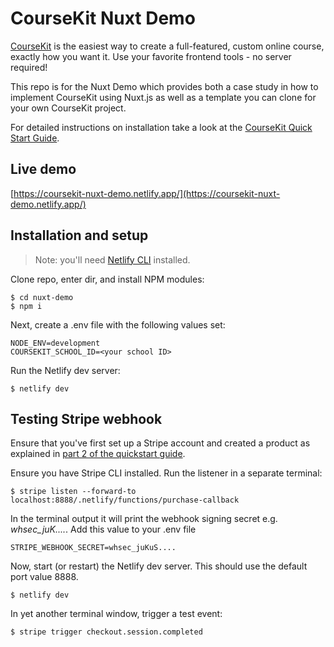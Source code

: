 # CourseKit Nuxt Demo

[CourseKit](https://coursekit.dev) is the easiest way to create a full-featured, custom online course, exactly how you want it. Use your favorite frontend tools - no server required!

This repo is for the Nuxt Demo which provides both a case study in how to implement CourseKit using Nuxt.js as well as a template you can clone for your own CourseKit project.

For detailed instructions on installation take a look at the [CourseKit Quick Start Guide](https://github.com/course-kit/guides/blob/master/quick-start.md).

## Live demo

[https://coursekit-nuxt-demo.netlify.app/](https://coursekit-nuxt-demo.netlify.app/)

## Installation and setup

> Note: you'll need [Netlify CLI](https://docs.netlify.com/cli/get-started/) installed.

Clone repo, enter dir, and install NPM modules:

```
$ cd nuxt-demo
$ npm i
```

Next, create a .env file with the following values set:

```
NODE_ENV=development
COURSEKIT_SCHOOL_ID=<your school ID>
```

Run the Netlify dev server:

```
$ netlify dev
```

## Testing Stripe webhook

Ensure that you've first set up a Stripe account and created a product as explained in [part 2 of the quickstart guide](https://github.com/course-kit/guides/blob/master/quick-start-part-2.md).

Ensure you have Stripe CLI installed. Run the listener in a separate terminal:

```
$ stripe listen --forward-to localhost:8888/.netlify/functions/purchase-callback
```

In the terminal output it will print the webhook signing secret e.g. *whsec_juK....*. Add this value to your .env file

```
STRIPE_WEBHOOK_SECRET=whsec_juKuS....
```

Now, start (or restart) the Netlify dev server. This should use the default port value 8888.

```
$ netlify dev
```

In yet another terminal window, trigger a test event:

```
$ stripe trigger checkout.session.completed
```
